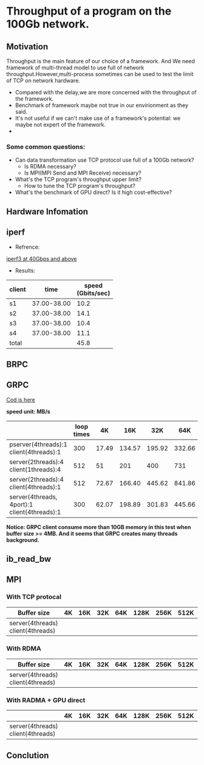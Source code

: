# Throughput of a program on the 100Gb network.
## Motivation
Throughput is the main feature of our choice of a framework. And We need framework of multi-thread model to use full of network throughput.However,multi-process sometimes can be used to test the limit of TCP on network hardware.
 
   - Compared with the delay,we are more concerned with the throughput of the framework.   
   - Benchmark of framework maybe not true in our envirionment as they said.
   - It's not useful if we can't make use of a framework's potential: we maybe not expert of the framework.
   -  

### Some common questions:
- Can data transformation use TCP protocol use full of a 100Gb network?
    - Is RDMA necessary?
    - Is MPI(MPI Send and MPI Receive) necessary?
- What's the TCP program's throughput upper limit?
    - How to tune the TCP program's throughput?
- What's the benchmark of GPU direct? Is it high cost-effective?

## Hardware Infomation


## iperf
- Refrence: 

[iperf3 at 40Gbps and above](https://fasterdata.es.net/performance-testing/network-troubleshooting-tools/iperf/multi-stream-iperf3/)

- Results:
	
<table>
<thead>
<tr>
<th>client </th>
<th>time</th>
<th>speed<br>(Gbits/sec)</th>
</tr>
</thead>
<tbody>
<tr>
<td>s1</td>
<td>37.00-38.00</td>
<td>10.2</td>
</tr>
<tr>
<td>s2</td>
<td>37.00-38.00</td>
<td>14.1</td>
</tr>
<tr>
<td>s3</td>
<td>37.00-38.00</td>
<td>10.4</td>
</tr>
<tr>
<td>s4</td>
<td>37.00-38.00</td>
<td>11.1</td>
</tr>
<tr>
<td>total</td>
<td></td>
<td>45.8</td>
</tr>
</tbody>
</table>

## BRPC

## GRPC 
[Cod is here](https://github.com/gongweibao/tests/tree/develop/grpc_test)

**speed unit: MB/s**
<table>
<thead>
<tr>
<th> </th>
<th>loop times</th>
<th>4K</th>
<th>16K</th>
<th>32K</th>
<th>64K</th>
<th>128K</th>
<th>256K</th>
<th>512K</th>
<th>1M</th>
<th>2M</th>
<th>4M</th>
<th>8M</th>
</tr>
</thead>
<tbody>
<tr>
<td>pserver(4threads):1<br>client(4threads):1</td>
<td>300</td>
<td>17.49</td>
<td>134.57</td>
<td>195.92</td>
<td>332.66</td>
<td>601.70</td>
<td>438.08</td>
<td>689.00</td>
<td>812.12</td>
<td>1026.10</td>
<td>1101.00</td>
<td>318.85</td>
</tr>
<tr>
<td>server(2threads):4<br>client(1threads):4</td>
<td>512</td>
<td>51</td>
<td>201</td>
<td>400</td>
<td>731</td>
<td>1267</td>
<td>1924</td>
<td>2673</td>
<td>2622</td>
<td>3235</td>
<td>--</td>
<td>--</td>
</tr>
<tr>
<td>server(2threads):4<br>client(4threads):1</td>
<td>512</td>
<td>72.67</td>
<td>166.40</td>
<td>445.62</td>
<td>841.86</td>
<td>1042.73</td>
<td>1612.82</td>
<td>2639.38</td>
<td>2483.70</td>
<td>2714.72</td>
<td>--</td>
<td>--</td>
</tr>
<tr>
<td>server(4threads, 4port):1<br>client(4threads):1</td>
<td>300</td>
<td>62.07</td>
<td>198.89</td>
<td>301.83</td>
<td>445.66</td>
<td>1076.86</td>
<td>1494.12</td>
<td>1516.65</td>
<td>2626.78</td>
<td>1820.18</td>
<td>--</td>
<td>--</td>
</tr>

</tbody>
</table>

**Notice: GRPC client consume more than 10GB memory in this test when buffer size >= 4MB. And it seems that GRPC creates many threads background.**


## ib\_read\_bw
## MPI 
### With TCP protocal
<table>
<thead>
<tr>
<th>Buffer size </th>
<th>4K</th>
<th>16K</th>
<th>32K</th>
<th>64K</th>
<th>128K</th>
<th>256K</th>
<th>512K</th>
<th>1M</th>
<th>2M</th>
<th>4M</th>
<th>8M</th>
</tr>
</thead>
<tbody>
<tr>
<td>server(4threads)<br>client(4threads)</td>
<td>  </td>
<td>  </td>
<td>  </td>
<td>  </td>
<td>  </td>
<td>  </td>
<td>  </td>
<td> </td>
<td> </td>
<td> </td>
<td> </td>
</tr>
<tr></tbody>
</table>

### With RDMA
<table>
<thead>
<tr>
<th>Buffer size </th>
<th>4K</th>
<th>16K</th>
<th>32K</th>
<th>64K</th>
<th>128K</th>
<th>256K</th>
<th>512K</th>
<th>1M</th>
<th>2M</th>
<th>4M</th>
<th>8M</th>
</tr>
</thead>
<tbody>
<tr>
<td>server(4threads)<br>client(4threads)</td>
<td>  </td>
<td>  </td>
<td>  </td>
<td>  </td>
<td>  </td>
<td>  </td>
<td>  </td>
<td> </td>
<td> </td>
<td> </td>
<td> </td>
</tr>
<tr></tbody>
</table>

### With RADMA + GPU direct
<table>
<thead>
<tr>
<th></th>
<th>4K</th>
<th>16K</th>
<th>32K</th>
<th>64K</th>
<th>128K</th>
<th>256K</th>
<th>512K</th>
<th>1M</th>
<th>2M</th>
<th>4M</th>
<th>8M</th>
</tr>
</thead>
<tbody>
<tr>
<td>server(4threads)<br>client(4threads)</td>
<td>  </td>
<td>  </td>
<td>  </td>
<td>  </td>
<td>  </td>
<td>  </td>
<td>  </td>
<td> </td>
<td> </td>
<td> </td>
<td> </td>
</tr></tbody>
</table>


## Conclution

 
